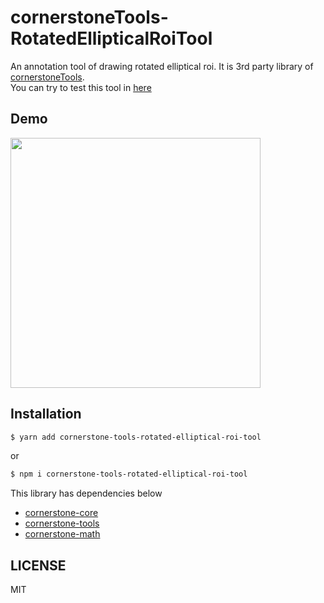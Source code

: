 # cornerstoneTools-RotatedEllipticalRoiTool


An annotation tool of drawing rotated elliptical roi. It is 3rd party library of [cornerstoneTools](https://github.com/cornerstonejs/cornerstoneTools).<br>
You can try to test this tool in [here](https://examples.sisobus.com/rotated-elliptical-roi)

## Demo

<img src="https://user-images.githubusercontent.com/3329885/58860190-87c5d480-86e6-11e9-9564-018ad626ae30.gif" width="400">


## Installation

```sh
$ yarn add cornerstone-tools-rotated-elliptical-roi-tool
```

or

```sh
$ npm i cornerstone-tools-rotated-elliptical-roi-tool
```

This library has dependencies below

* [cornerstone-core](https://github.com/cornerstonejs/cornerstone)
* [cornerstone-tools](https://github.com/cornerstonejs/cornerstoneTools)
* [cornerstone-math](https://github.com/cornerstonejs/cornerstoneMath)


## LICENSE

MIT


